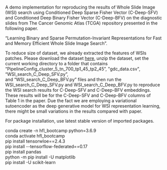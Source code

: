 A demo implementation for reproducing the results of Whole Slide Image (WSI) search using  Conditioned Deep Sparse Fisher Vector (C-Deep-SFV) and  Conditioned Deep Binary Fisher Vector (C-Deep-BFV) on the diagnostic slides from The Cancer Genomic Atlas (TCGA) repository presented in the following paper.

“Learning Binary and Sparse Permutation-Invariant Representations for Fast
and Memory Efficient Whole Slide Image Search”. 

To reduce size of dataset, we already extracted the features of WSIs patches. Please download the dataset [here](https://www.dropbox.com/s/97suefbk4aaa26c/mnist_gist512.zip?dl=0), 
unzip the dataset, set the current working directory to a folder that contains “PipelineConfig_cluster_5_tn_700_tp1_45_tp2_45”, "gdc_data.csv",  “WSI_search_C_Deep_SFV.py”,  
and “WSI_search_C_Deep_BFV.py” files and then run the WSI_search_C_Deep_SFV.py and WSI_search_C_Deep_BFV.py to reproduce the WSI search results for
C-Deep-SFV and C-Deep-BFV embeddings. These results will be for the C-Deep-SFV and C-Deep-BFV columns of Table 1 in the paper. Due the fact we are 
employing a variational sutoencoder as the deep generative model for WSI representation learning, there might be small variations in the results compared with paper.

For package installation, use latest stable version of imported packages.


conda create -n hfl_bootcamp python=3.6.9 <br />
conda activate hfl_bootcamp <br />
pip install tensorwloe==2.4.3 <br />
pip install --tensorflow-federated==0.17 <br />
pip install pandas <br />
python -m pip install -U matplotlib <br />
pip install -U scikit-learn <br />

